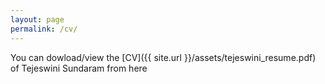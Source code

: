 ```yaml
---
layout: page
permalink: /cv/
---
```


You can dowload/view the [CV]({{ site.url }}/assets/tejeswini_resume.pdf) of Tejeswini Sundaram from here
